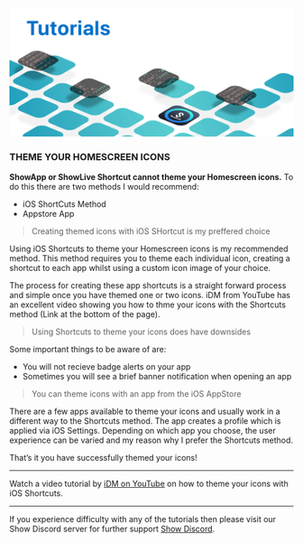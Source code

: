 ![Theme Homescreen Icons](https://github.com/duke4e/showData/raw/main/images/howto/howtoHeader.png)

### THEME YOUR HOMESCREEN ICONS 

**ShowApp or ShowLive Shortcut cannot theme your Homescreen icons.** To do this there are two methods I would recommend:

- iOS ShortCuts Method
- Appstore App

> Creating themed icons with iOS SHortcut is my preffered choice

Using iOS Shortcuts to theme your Homescreen icons is my recommended method. This method requires you to theme each individual icon, creating a shortcut to each app whilst using a custom icon image of your choice.

The process for creating these app shortcuts is a straight forward process and simple once you have themed one or two icons. iDM from YouTube has an excellent video showing you how to thme your icons with the Shortcuts method (Link at the bottom of the page).

> Using Shortcuts to theme your icons does have downsides

Some important things to be aware of are:

- You will not recieve badge alerts on your app
- Sometimes you will see a brief banner notification when opening an app

> You can theme icons with an app from the iOS AppStore

There are a few apps available to theme your icons and usually work in a different way to the Shortcuts method. The app creates a profile which is applied via iOS Settings. Depending on which app you choose, the user experience can be varied and my reason why I prefer the Shortcuts method.


That’s it you have successfully themed your icons!

---

Watch a video tutorial by [iDM on YouTube](https://youtu.be/FaIv9y88rdw) on how to theme your icons with iOS Shortcuts.

---

If you experience difficulty with any of the tutorials then please visit our Show Discord server for further support [Show Discord](https://discord.gg/ab5H95YYXd).



